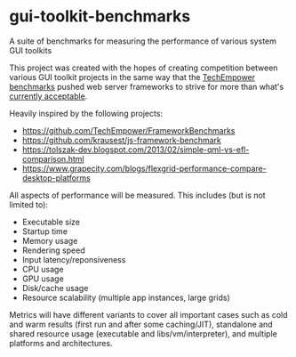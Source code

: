 # gui-toolkit-benchmarks
A suite of benchmarks for measuring the performance of various system GUI toolkits

This project was created with the hopes of creating competition between various GUI toolkit projects in the same way that the [TechEmpower benchmarks](https://github.com/TechEmpower/FrameworkBenchmarks) pushed web server frameworks to strive for more than what's [currently acceptable](https://en.wikipedia.org/wiki/Wirth%27s_law).

Heavily inspired by the following projects:

- https://github.com/TechEmpower/FrameworkBenchmarks
- https://github.com/krausest/js-framework-benchmark
- https://tolszak-dev.blogspot.com/2013/02/simple-qml-vs-efl-comparison.html
- https://www.grapecity.com/blogs/flexgrid-performance-compare-desktop-platforms

All aspects of performance will be measured. This includes (but is not limited to):

- Executable size
- Startup time
- Memory usage
- Rendering speed
- Input latency/reponsiveness
- CPU usage
- GPU usage
- Disk/cache usage
- Resource scalability (multiple app instances, large grids)

Metrics will have different variants to cover all important cases such as cold and warm results (first run and after some caching/JIT), standalone and shared resource usage (executable and libs/vm/interpreter), and multiple platforms and architectures.
